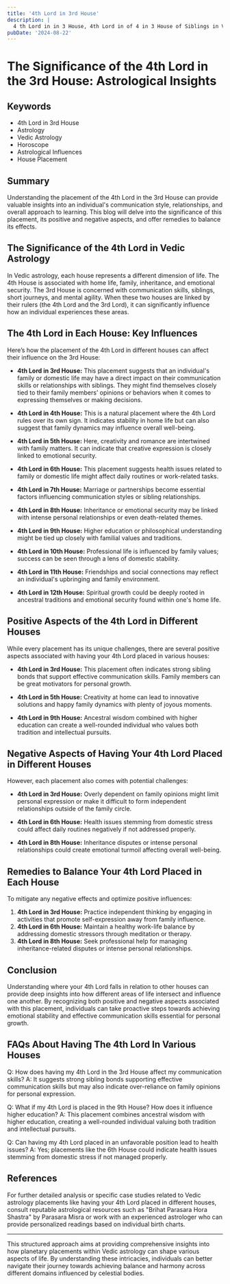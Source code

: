 ```yaml
---
title: '4th Lord in 3rd House'
description: |
  4 th Lord in in 3 House, 4th Lord in of 4 in 3 House of Siblings in Vedic astrology
pubDate: '2024-08-22'
---
```


# The Significance of the 4th Lord in the 3rd House: Astrological Insights

## Keywords
- 4th Lord in 3rd House
- Astrology
- Vedic Astrology
- Horoscope
- Astrological Influences
- House Placement

## Summary
Understanding the placement of the 4th Lord in the 3rd House can provide valuable insights into an individual's communication style, relationships, and overall approach to learning. This blog will delve into the significance of this placement, its positive and negative aspects, and offer remedies to balance its effects.

## The Significance of the 4th Lord in Vedic Astrology
In Vedic astrology, each house represents a different dimension of life. The 4th House is associated with home life, family, inheritance, and emotional security. The 3rd House is concerned with communication skills, siblings, short journeys, and mental agility. When these two houses are linked by their rulers (the 4th Lord and the 3rd Lord), it can significantly influence how an individual experiences these areas.

## The 4th Lord in Each House: Key Influences
Here’s how the placement of the 4th Lord in different houses can affect their influence on the 3rd House:

- **4th Lord in 3rd House:** This placement suggests that an individual's family or domestic life may have a direct impact on their communication skills or relationships with siblings. They might find themselves closely tied to their family members’ opinions or behaviors when it comes to expressing themselves or making decisions.

- **4th Lord in 4th House:** This is a natural placement where the 4th Lord rules over its own sign. It indicates stability in home life but can also suggest that family dynamics may influence overall well-being.

- **4th Lord in 5th House:** Here, creativity and romance are intertwined with family matters. It can indicate that creative expression is closely linked to emotional security.

- **4th Lord in 6th House:** This placement suggests health issues related to family or domestic life might affect daily routines or work-related tasks.

- **4th Lord in 7th House:** Marriage or partnerships become essential factors influencing communication styles or sibling relationships.

- **4th Lord in 8th House:** Inheritance or emotional security may be linked with intense personal relationships or even death-related themes.

- **4th Lord in 9th House:** Higher education or philosophical understanding might be tied up closely with familial values and traditions.

- **4th Lord in 10th House:** Professional life is influenced by family values; success can be seen through a lens of domestic stability.

- **4th Lord in 11th House:** Friendships and social connections may reflect an individual's upbringing and family environment.

- **4th Lord in 12th House:** Spiritual growth could be deeply rooted in ancestral traditions and emotional security found within one's home life.

## Positive Aspects of the 4th Lord in Different Houses

While every placement has its unique challenges, there are several positive aspects associated with having your 4th Lord placed in various houses:

- **4th Lord in 3rd House:** This placement often indicates strong sibling bonds that support effective communication skills. Family members can be great motivators for personal growth.

- **4th Lord in 5th House:** Creativity at home can lead to innovative solutions and happy family dynamics with plenty of joyous moments.

- **4th Lord in 9th House:** Ancestral wisdom combined with higher education can create a well-rounded individual who values both tradition and intellectual pursuits.

## Negative Aspects of Having Your 4th Lord Placed in Different Houses

However, each placement also comes with potential challenges:

- **4th Lord in 3rd House:** Overly dependent on family opinions might limit personal expression or make it difficult to form independent relationships outside of the family circle.

- **4th Lord in 6th House:** Health issues stemming from domestic stress could affect daily routines negatively if not addressed properly.

- **4th Lord in 8th House:** Inheritance disputes or intense personal relationships could create emotional turmoil affecting overall well-being.

## Remedies to Balance Your 4th Lord Placed in Each House

To mitigate any negative effects and optimize positive influences:

1. **4th Lord in 3rd House:** Practice independent thinking by engaging in activities that promote self-expression away from family influence.
2. **4th Lord in 6th House:** Maintain a healthy work-life balance by addressing domestic stressors through meditation or therapy.
3. **4th Lord in 8th House:** Seek professional help for managing inheritance-related disputes or intense personal relationships.

## Conclusion
Understanding where your 4th Lord falls in relation to other houses can provide deep insights into how different areas of life intersect and influence one another. By recognizing both positive and negative aspects associated with this placement, individuals can take proactive steps towards achieving emotional stability and effective communication skills essential for personal growth.

## FAQs About Having The 4th Lord In Various Houses

Q: How does having my 4th Lord in the 3rd House affect my communication skills?
A: It suggests strong sibling bonds supporting effective communication skills but may also indicate over-reliance on family opinions for personal expression.

Q: What if my 4th Lord is placed in the 9th House? How does it influence higher education?
A: This placement combines ancestral wisdom with higher education, creating a well-rounded individual valuing both tradition and intellectual pursuits.

Q: Can having my 4th Lord placed in an unfavorable position lead to health issues?
A: Yes; placements like the 6th House could indicate health issues stemming from domestic stress if not managed properly.


## References

For further detailed analysis or specific case studies related to Vedic astrology placements like having your 4th Lord placed in different houses, consult reputable astrological resources such as "Brihat Parasara Hora Shastra" by Parasara Misra or work with an experienced astrologer who can provide personalized readings based on individual birth charts.


---

This structured approach aims at providing comprehensive insights into how planetary placements within Vedic astrology can shape various aspects of life. By understanding these intricacies, individuals can better navigate their journey towards achieving balance and harmony across different domains influenced by celestial bodies.